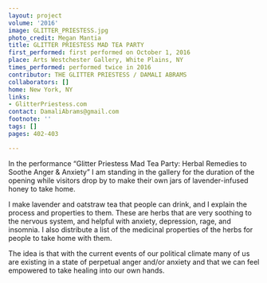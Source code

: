 ```yaml
---
layout: project
volume: '2016'
image: GLITTER_PRIESTESS.jpg
photo_credit: Megan Mantia
title: GLITTER PRIESTESS MAD TEA PARTY
first_performed: first performed on October 1, 2016
place: Arts Westchester Gallery, White Plains, NY
times_performed: performed twice in 2016
contributor: THE GLITTER PRIESTESS / DAMALI ABRAMS
collaborators: []
home: New York, NY
links:
- GlitterPriestess.com
contact: DamaliAbrams@gmail.com
footnote: ''
tags: []
pages: 402-403

---
```


In the performance “Glitter Priestess Mad Tea Party: Herbal Remedies to Soothe Anger & Anxiety” I am standing in the gallery for the duration of the opening while visitors drop by to make their own jars of lavender-infused honey to take home.

I make lavender and oatstraw tea that people can drink, and I explain the process and properties to them. These are herbs that are very soothing to the nervous system, and helpful with anxiety, depression, rage, and insomnia. I also distribute a list of the medicinal properties of the herbs for people to take home with them.

The idea is that with the current events of our political climate many of us are existing in a state of perpetual anger and/or anxiety and that we can feel empowered to take healing into our own hands.
